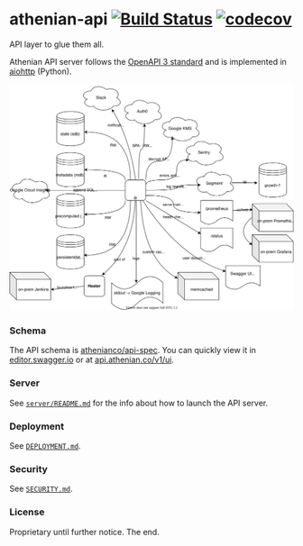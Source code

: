# athenian-api [![Build Status](https://github.com/athenianco/athenian-api/workflows/Push/badge.svg?branch=master)](https://github.com/athenianco/athenian-api/actions) [![codecov](https://codecov.io/gh/athenianco/athenian-api/branch/master/graph/badge.svg?token=0TLLvxAh5n)](https://codecov.io/gh/athenianco/athenian-api)
API layer to glue them all.

Athenian API server follows the [OpenAPI 3 standard](https://github.com/OAI/OpenAPI-Specification/blob/master/versions/3.0.3.md)
and is implemented in [aiohttp](https://github.com/aio-libs/aiohttp) (Python).

![Design diagram](docs/design.svg)

### Schema

The API schema is [athenianco/api-spec](https://github.com/athenianco/api-spec). You can quickly view it in [editor.swagger.io](https://editor.swagger.io/) or at [api.athenian.co/v1/ui](https://api.athenian.co/v1/ui/).

### Server

See [`server/README.md`](server/README.md) for the info about how to launch the API server.

### Deployment

See [`DEPLOYMENT.md`](DEPLOYMENT.md).

### Security

See [`SECURITY.md`](SECURITY.md).

### License

Proprietary until further notice.
The end.
